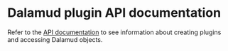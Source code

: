 # Dalamud plugin API documentation
Refer to the [API documentation](api/index.md) to see information about creating plugins and accessing Dalamud objects.